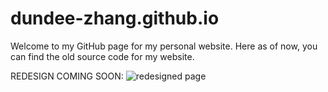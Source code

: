 # dundee-zhang.github.io

Welcome to my GitHub page for my personal website. Here as of now, you can find the old source code for my website.

REDESIGN COMING SOON:
![redesigned page](https://media.discordapp.net/attachments/591976270728790016/878744617200275526/unknown.png?width=1920&height=936)


